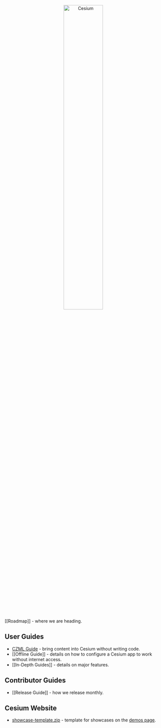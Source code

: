 <p align="center">
<img src="wiki/logos/Cesium_Logo_Color.jpg" width="50%" alt="Cesium" />
</p>

[[Roadmap]] - where we are heading.

## User Guides

* [CZML Guide](https://github.com/AnalyticalGraphicsInc/czml-writer/wiki/CZML-Guide) - bring content into Cesium without writing code.
* [[Offline Guide]] - details on how to configure a Cesium app to work without internet access.
* [[In-Depth Guides]] - details on major features.

## Contributor Guides

* [[Release Guide]] - how we release monthly.

## Cesium Website

* [showcase-template.zip](https://github.com/AnalyticalGraphicsInc/cesium/wiki/showcase-template/showcase-template.zip) - template for showcases on the [demos page](http://cesiumjs.org/demos.html).